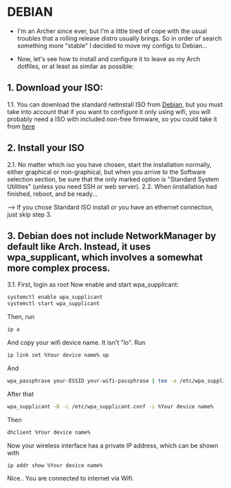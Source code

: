 # DEBIAN
- I'm an Archer since ever, but I'm a little tired of cope with the usual troubles that a rolling release distro usually brings. So in order of search something more "stable" I decided to move my configs to Debian...

- Now, let's see how to install and configure it to leave as my Arch dotfiles, or at least as similar as possible:

## 1. Download your ISO:
   1.1. You can download the standard netinstall ISO from [Debian](https://www.debian.org/download), but you must take into account that if you want to configure it only using wifi, you will probably need a ISO with included non-free firmware, so you could take it from [here](https://cdimage.debian.org/cdimage/unofficial/non-free/cd-including-firmware/)
   
## 2. Install your ISO
  2.1. No matter which iso you have chosen, start the installation normally, either graphical or non-graphical, but when you arrive to the Software selection section, be sure that the only marked option is "Standard System Utilities" (unless you need SSH or web server).
  2.2. When iinstallation had finished, reboot, and be ready...
  
--> If you chose Standard ISO install or you have an ethernet connection, just skip step 3.
## 3. Debian does not include NetworkManager by default like Arch. Instead, it uses wpa_supplicant, which involves a somewhat more complex process.
  3.1. First, login as root
  Now enable and start wpa_supplicant:
  ```bash
  systemctl enable wpa_supplicant
  systemctl start wpa_supplicant
  ```
  Then, run
  ```bash
  ip a
  ```
  And copy your wifi device name. It isn't "lo".
  Run
  ```bash
  ip link set %Your device name% up
  ```
  And
  ```bash
  wpa_passphrase your-ESSID your-wifi-passphrase | tee -a /etc/wpa_supplicant/wpa_supplicant.conf
  ```
  After that
  ```bash
  wpa_supplicant -B -c /etc/wpa_supplicant.conf -i %Your device name%
  ```
  Then
  ```bash
  dhclient %Your device name%
  ```
  Now your wireless interface has a private IP address, which can be shown with
  ```bash
  ip addr show %Your device name%
  ```
  Nice.. You are connected to internet via Wifi.
